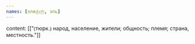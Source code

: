 ```yaml
---
names: [элиⒶⓅ, эль]
---
```

content: [["⦅тюрк.⦆ народ, население, жители; общность; племя; страна, местность."]]
